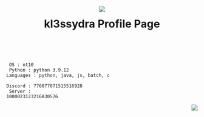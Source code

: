 <p align="center">
<img src="https://i.pinimg.com/originals/6a/b9/89/6ab989220357141ba8d203e2ab664264.gif">
<h1 align="center" style="padding-top:0px; margin-top: 0px; ">kl3ssydra Profile Page</h1> 
<br>
<br>
<br>
<p align="left">

<code>       OS              :  nt10</code>
<br>
<code>   Python              :  python 3.9.12</code>
<br>
<code>Languages              :  python, java, js, batch, c</code>
<br>
<code>  Discord                  :  776077071515516928</code>
<br>
<code>   Server           :  1000023123216830576</code>

</p>
<p align="right">
<img src="https://github-readme-stats.vercel.app/api?username=kl3ssydra&count_private=true&bg_color=30,595959,2e2c2c&title_color=fff&text_color=fff">
</p>
<br>
<br>    
<br>
